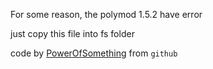 For some reason, the polymod 1.5.2 have error

just copy this file into fs folder

code by [PowerOfSomething](https://github.com/PowerOfSomething) from `github`
